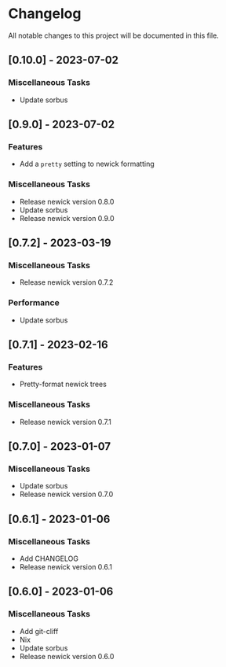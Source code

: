 # Changelog

All notable changes to this project will be documented in this file.

## [0.10.0] - 2023-07-02

### Miscellaneous Tasks

- Update sorbus

## [0.9.0] - 2023-07-02

### Features

- Add a `pretty` setting to newick formatting

### Miscellaneous Tasks

- Release newick version 0.8.0
- Update sorbus
- Release newick version 0.9.0

## [0.7.2] - 2023-03-19

### Miscellaneous Tasks

- Release newick version 0.7.2

### Performance

- Update sorbus

## [0.7.1] - 2023-02-16

### Features

- Pretty-format newick trees

### Miscellaneous Tasks

- Release newick version 0.7.1

## [0.7.0] - 2023-01-07

### Miscellaneous Tasks

- Update sorbus
- Release newick version 0.7.0

## [0.6.1] - 2023-01-06

### Miscellaneous Tasks

- Add CHANGELOG
- Release newick version 0.6.1

## [0.6.0] - 2023-01-06

### Miscellaneous Tasks

- Add git-cliff
- Nix
- Update sorbus
- Release newick version 0.6.0

<!-- generated by git-cliff -->
